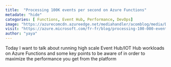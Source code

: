 ```yaml
---
title:  "Processing 100K events per second on Azure Functions"
metadate: "hide"
categories: [ Functions, Event Hub, Performance, DevOps]
image: "https://azurecomcdn.azureedge.net/mediahandler/acomblog/media/Default/blog/845cecf2-f8a7-436d-88d8-1d38bc1d019e.png"
visit: "https://azure.microsoft.com/fr-fr/blog/processing-100-000-events-per-second-on-azure-functions/?ref=msdn"
author: "yaya"
---
```

Today I want to talk about running high scale Event Hub/IOT Hub workloads on Azure Functions and some key points to be aware of in order to maximize the performance you get from the platform
